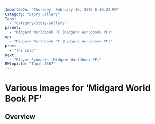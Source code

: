 ```yaml
---
ImportedOn: "Thursday, February 16, 2023 6:10:23 PM"
Category: "Story Gallery"
Tags:
  - "Category/Story-Gallery"
parent:
  - "Midgard Worldbook PF (Midgard Worldbook PF)"
up:
  - "Midgard Worldbook PF (Midgard Worldbook PF)"
prev:
  - "The Cold"
next:
  - "Player Synopsis (Midgard Worldbook PF)"
RWtopicId: "Topic_1667"
---
```

# Various Images for 'Midgard World Book PF'
## Overview
